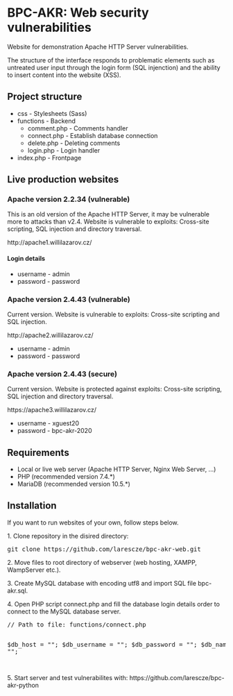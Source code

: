 <h1>BPC-AKR: Web security vulnerabilities</h1>

<p>Website for demonstration Apache HTTP Server vulnerabilities.</p>
<p>The structure of the interface responds to problematic elements such as untreated user input through the login form (SQL injenction) and the ability to insert content into the website (XSS).</p>

<h2>Project structure</h2>

<ul>
<li>css - Stylesheets (Sass)</li>
<li>functions - Backend
<ul>
<li>comment.php - Comments handler</li>
<li>connect.php - Establish database connection</li>
<li>delete.php - Deleting comments</li>
<li>login.php - Login handler</li>
</ul>
</li>
<li>index.php - Frontpage</li>
</ul>

<h2>Live production websites</h2>

<h3>Apache version 2.2.34 (vulnerable)</h3>
<p>This is an old version of the Apache HTTP Server, it may be vulnerable more to attacks than v2.4. Website is vulnerable to exploits: Cross-site scripting, SQL injection and directory traversal.</p>
<p>http://apache1.willilazarov.cz/</p>
<h4>Login details</h4>
<ul>
<li>username - admin</li>
<li>password - password</li>
</ul>

<h3>Apache version 2.4.43 (vulnerable)</h3>
<p>Current version. Website is vulnerable to exploits: Cross-site scripting and SQL injection.</p>
<p>http://apache2.willilazarov.cz/</p>
<ul>
<li>username - admin</li>
<li>password - password</li>
</ul>

<h3>Apache version 2.4.43 (secure)</h3>
<p>Current version. Website is protected against exploits: Cross-site scripting, SQL injection and directory traversal.</p>
<p>https://apache3.willilazarov.cz/</p>
<ul>
<li>username - xguest20</li>
<li>password - bpc-akr-2020</li>
</ul>

<h2>Requirements</h2>
<ul>
<li>Local or live web server (Apache HTTP Server, Nginx Web Server, ...)</li>
<li>PHP (recommended version 7.4.*)</li>
<li>MariaDB (recommended version 10.5.*)</li>
</ul>

<h2>Installation</h2>
<p>If you want to run websites of your own, follow steps below.</p>
<p>1. Clone repository in the disired directory:</p>
<pre>git clone https://github.com/larescze/bpc-akr-web.git</pre>
<p>2. Move files to root directory of webserver (web hosting, XAMPP, WampServer etc.).<p>
<p>3. Create MySQL database with encoding utf8 and import SQL file bpc-akr.sql.</p>
<p>4. Open PHP script connect.php and fill the database login details order to connect to the MySQL database server.</p>
<pre>
// Path to file: functions/connect.php

$db_host = "";
$db_username = "";
$db_password = "";
$db_name = "";

</pre>
<p>5. Start server and test vulnerabilites with: https://github.com/larescze/bpc-akr-python</p>

